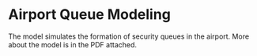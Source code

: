# Airport Queue Modeling

The model simulates the formation of security queues in the airport.
More about the model is in the PDF attached.
